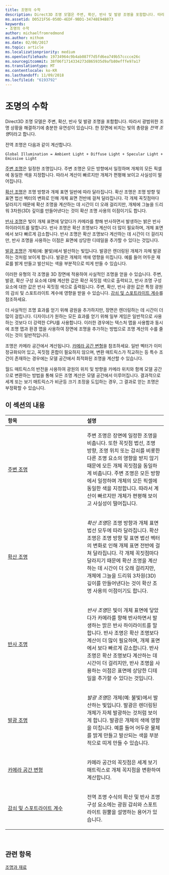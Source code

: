 ```yaml
---
title: 조명의 수학
description: Direct3D 조명 모델은 주변, 확산, 반사 및 발광 조명을 포함합니다. 따라서 광범위한 조명 상황을 해결하기에 충분한 유연성이 있습니다. 한 장면에 비치는 빛의 총량을 전역 조명이라고 합니다.
ms.assetid: D0521F56-050D-4EDF-9BD1-34748E94B873
keywords:
- 조명의 수학
author: michaelfromredmond
ms.author: mithom
ms.date: 02/08/2017
ms.topic: article
ms.localizationpriority: medium
ms.openlocfilehash: 19734964c9b4ab087f7d5fd6ea749b57cccce26c
ms.sourcegitcommit: 38f06f1714334273d865935d9afb80efffe97a17
ms.translationtype: MT
ms.contentlocale: ko-KR
ms.lasthandoff: 11/09/2018
ms.locfileid: "6193792"
---
```

# <a name="mathematics-of-lighting"></a>조명의 수학


Direct3D 조명 모델은 주변, 확산, 반사 및 발광 조명을 포함합니다. 따라서 광범위한 조명 상황을 해결하기에 충분한 유연성이 있습니다. 한 장면에 비치는 빛의 총량을 *전역 조명*이라고 합니다.

전역 조명은 다음과 같이 계산합니다.

```
Global Illumination = Ambient Light + Diffuse Light + Specular Light + Emissive Light 
```

[주변 조명](ambient-lighting.md)은 일정한 조명입니다. 주변 조명은 모든 방향에서 일정하며 개체의 모든 픽셀에 동일한 색을 지정합니다. 따라서 계산이 빠르지만 개체가 편평해 보이고 사실성이 떨어집니다.

[확산 조명](diffuse-lighting.md)은 조명 방향과 개체 표면 일반에 따라 달라집니다. 확산 조명은 조명 방향 및 표면 법선 벡터의 변화로 인해 개체 표면 전반에 걸쳐 달라집니다. 각 개체 꼭짓점마다 달라지기 때문에 확산 조명을 계산하는 데 시간이 더 오래 걸리지만, 개체에 그늘을 드리워 3차원(3D) 깊이를 만들어낸다는 것이 확산 조명 사용의 이점이기도 합니다.

[반사 조명](specular-lighting.md)은 빛이 개체 표면에 닿았다가 카메라를 향해 반사하면서 발생하는 밝은 반사 하이라이트를 말합니다. 반사 조명은 확산 조명보다 계산이 더 많이 필요하며, 개체 표면에서 보다 빠르게 감소합니다. 반사 조명은 확산 조명보다 계산하는 데 시간이 더 걸리지만, 반사 조명을 사용하는 이점은 표면에 상당한 디테일을 추가할 수 있다는 것입니다.

[발광 조명](emissive-lighting.md)은 개체(예: 불빛)에서 발산하는 빛입니다. 발광은 렌더링된 개체가 자체 발광하는 것처럼 보이게 합니다. 발광은 개체의 색에 영향을 미칩니다. 예를 들어 어두운 재료를 밝게 만들고 발산되는 색을 부분적으로 띠게 만들 수 있습니다.

이러한 유형의 각 조명을 3D 장면에 적용하여 사실적인 조명을 얻을 수 있습니다. 주변, 발광, 확산 구성 요소에 대해 계산한 값은 확산 꼭짓점 색으로 출력되고, 반사 조명 구성 요소에 대한 값은 반사 꼭짓점 색으로 출력됩니다. 주변, 확산, 반사 광원 값은 특정 광원의 감쇠 및 스포트라이트 계수에 영향을 받을 수 있습니다. [감쇠 및 스포트라이트 계수](attenuation-and-spotlight-factor.md)를 참조하세요.

더 사실적인 조명 효과를 얻기 위해 광원을 추가하지만, 장면은 렌더링하는 데 시간이 더 많이 걸립니다. 디자이너가 원하는 모든 효과를 얻기 위해 일부 게임은 일반적으로 사용하는 것보다 더 강력한 CPU를 사용합니다. 이러한 경우에는 텍스처 맵을 사용함과 동시에 조명 맵과 환경 맵을 사용하여 장면에 조명을 추가하는 방법으로 조명 계산의 수를 줄이는 것이 일반적입니다.

조명은 카메라 공간에서 계산됩니다. [카메라 공간 변형](camera-space-transformations.md)을 참조하세요. 일반 벡터가 이미 정규화되어 있고, 꼭짓점 혼합이 필요하지 않으며, 변환 매트릭스가 직교하는 등 특수 조건이 존재하는 경우에는 모델 공간에서 최적화된 조명을 계산할 수 있습니다.

월드 매트릭스의 반전을 사용하여 광원의 위치 및 방향을 카메라 위치와 함께 모델 공간으로 변환하는 방법을 통해 모든 조명 계산은 모델 공간에서 이루어집니다. 결과적으로 세계 또는 보기 매트릭스가 비균등 크기 조정을 도입하는 경우, 그 결과로 얻는 조명은 부정확할 수 있습니다.

## <a name="span-idin-this-sectionspanin-this-section"></a><span id="in-this-section"></span>이 섹션의 내용


<table>
<colgroup>
<col width="50%" />
<col width="50%" />
</colgroup>
<thead>
<tr class="header">
<th align="left">항목</th>
<th align="left">설명</th>
</tr>
</thead>
<tbody>
<tr class="odd">
<td align="left"><p><a href="ambient-lighting.md">주변 조명</a></p></td>
<td align="left"><p>주변 조명은 장면에 일정한 조명을 비춥니다. 또한 꼭짓점 법선, 조명 방향, 조명 위치 또는 감쇠를 비롯한 다른 조명 요소의 영향을 받지 않기 때문에 모든 개체 꼭짓점을 동일하게 비춥니다. 주변 조명은 모든 방향에서 일정하며 개체의 모든 픽셀에 동일한 색을 지정합니다. 따라서 계산이 빠르지만 개체가 편평해 보이고 사실성이 떨어집니다.</p></td>
</tr>
<tr class="even">
<td align="left"><p><a href="diffuse-lighting.md">확산 조명</a></p></td>
<td align="left"><p><em>확산 조명</em>은 조명 방향과 개체 표면 법선 모두에 따라 달라집니다. 확산 조명은 조명 방향 및 표면 법선 벡터의 변화로 인해 개체 표면 전반에 걸쳐 달라집니다. 각 개체 꼭짓점마다 달라지기 때문에 확산 조명을 계산하는 데 시간이 더 오래 걸리지만, 개체에 그늘을 드리워 3차원(3D) 깊이를 만들어낸다는 것이 확산 조명 사용의 이점이기도 합니다.</p></td>
</tr>
<tr class="odd">
<td align="left"><p><a href="specular-lighting.md">반사 조명</a></p></td>
<td align="left"><p><em>반사 조명</em>은 빛이 개체 표면에 닿았다가 카메라를 향해 반사하면서 발생하는 밝은 반사 하이라이트를 말합니다. 반사 조명은 확산 조명보다 계산이 더 많이 필요하며, 개체 표면에서 보다 빠르게 감소합니다. 반사 조명은 확산 조명보다 계산하는 데 시간이 더 걸리지만, 반사 조명을 사용하는 이점은 표면에 상당한 디테일을 추가할 수 있다는 것입니다.</p></td>
</tr>
<tr class="even">
<td align="left"><p><a href="emissive-lighting.md">발광 조명</a></p></td>
<td align="left"><p><em>발광 조명</em>은 개체(예: 불빛)에서 발산하는 빛입니다. 발광은 렌더링된 개체가 자체 발광하는 것처럼 보이게 합니다. 발광은 개체의 색에 영향을 미칩니다. 예를 들어 어두운 물체를 밝게 만들고 발산되는 색을 부분적으로 띠게 만들 수 있습니다.</p></td>
</tr>
<tr class="odd">
<td align="left"><p><a href="camera-space-transformations.md">카메라 공간 변형</a></p></td>
<td align="left"><p>카메라 공간의 꼭짓점은 세계 보기 매트릭스로 개체 꼭지점을 변환하여 계산합니다.</p></td>
</tr>
<tr class="even">
<td align="left"><p><a href="attenuation-and-spotlight-factor.md">감쇠 및 스포트라이트 계수</a></p></td>
<td align="left"><p>전역 조명 수식의 확산 및 반사 조명 구성 요소에는 광원 감쇠와 스포트라이트 원뿔을 설명하는 용어가 있습니다.</p></td>
</tr>
</tbody>
</table>

 

## <a name="span-idrelated-topicsspanrelated-topics"></a><span id="related-topics"></span>관련 항목


[조명과 재료](lights-and-materials.md)

 

 




